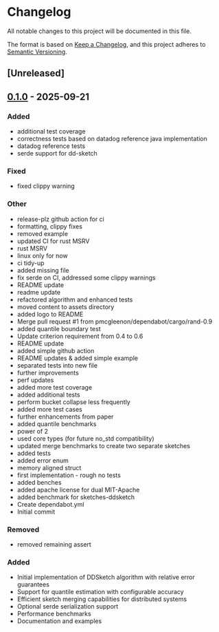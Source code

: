 # Changelog

All notable changes to this project will be documented in this file.

The format is based on [Keep a Changelog](https://keepachangelog.com/en/1.0.0/),
and this project adheres to [Semantic Versioning](https://semver.org/spec/v2.0.0.html).

## [Unreleased]

## [0.1.0](https://github.com/pmcgleenon/dd-sketchy/releases/tag/v0.1.0) - 2025-09-21

### Added

- additional test coverage
- correctness tests based on datadog reference java implementation
- datadog reference tests
- serde support for dd-sketch

### Fixed

- fixed clippy warning

### Other

- release-plz github action for ci
- formatting, clippy fixes
- removed example
- updated CI for rust MSRV
- rust MSRV
- linux only for now
- ci tidy-up
- added missing file
- fix serde on CI, addressed some clippy warnings
- README update
- readme update
- refactored algorithm and enhanced tests
- moved content to assets directory
- added logo to README
- Merge pull request #1 from pmcgleenon/dependabot/cargo/rand-0.9
- added quantile boundary test
- Update criterion requirement from 0.4 to 0.6
- README update
- added simple github action
- README updates & added simple example
- separated tests into new file
- further improvements
- perf updates
- added more test coverage
- added additional tests
- perform bucket collapse less frequently
- added more test cases
- further enhancements from paper
- added quantile benchmarks
- power of 2
- used core types (for future no_std compatibility)
- updated merge benchmarks to create two separate sketches
- added tests
- added error enum
- memory aligned struct
- first implementation - rough no tests
- added benches
- added apache license for dual MIT-Apache
- added benchmark for sketches-ddsketch
- Create dependabot.yml
- Initial commit

### Removed

- removed remaining assert

### Added
- Initial implementation of DDSketch algorithm with relative error guarantees
- Support for quantile estimation with configurable accuracy
- Efficient sketch merging capabilities for distributed systems
- Optional serde serialization support
- Performance benchmarks
- Documentation and examples
